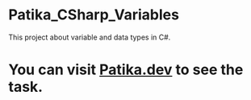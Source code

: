 # Patika_CSharp_Variables
This project about variable and data types in C#.

# You can visit [Patika.dev](https://www.patika.dev/tr) to see the task.
